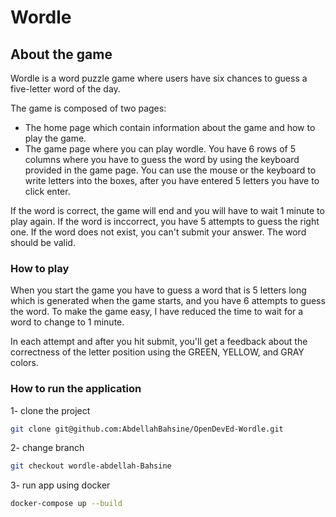 # Wordle
## About the game
Wordle is a word puzzle game where users have six chances to guess a five-letter word of the day.

The game is composed of two pages:
- The home page which contain information about the game and how to play the game.
- The game page where you can play wordle. You have 6 rows of 5 columns where you have to guess the word by using the keyboard provided in the game page. You can use the mouse or the keyboard to write letters into the boxes, after you have entered 5 letters you have to click enter.

If the word is correct, the game will end and you will have to wait 1 minute to play again.
If the word is inccorrect, you have 5 attempts to guess the right one.
If the word does not exist, you can't submit your answer. The word should be valid.

### How to play

When you start the game you have to guess a word that is 5 letters long which is generated when the game starts, and you have 6 attempts to guess the word. To make the game easy, I have reduced the time to wait for a word to change to 1 minute.

In each attempt and after you hit submit, you'll get a feedback about the correctness of the letter position using the GREEN, YELLOW, and GRAY colors.

### How to run the application

1- clone the project
```bash
git clone git@github.com:AbdellahBahsine/OpenDevEd-Wordle.git
```

2- change branch
```bash
git checkout wordle-abdellah-Bahsine
```

3- run app using docker
```bash
docker-compose up --build
```
